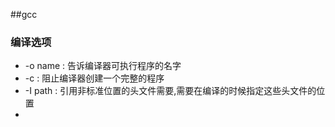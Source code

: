 ##gcc

### 编译选项
* -o name : 告诉编译器可执行程序的名字
* -c : 阻止编译器创建一个完整的程序
* -I path : 引用非标准位置的头文件需要,需要在编译的时候指定这些头文件的位置
* 